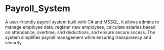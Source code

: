 # Payroll_System
A user-friendly payroll system built with C# and MSSQL. It allows admins to manage employee data, register new employees, calculate salaries based on attendance, overtime, and deductions, and ensure secure access. The system simplifies payroll management while ensuring transparency and security.
